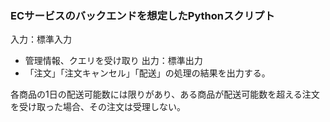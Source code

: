 ### ECサービスのバックエンドを想定したPythonスクリプト

入力：標準入力
- 管理情報、クエリを受け取り  出力：標準出力  
- 「注文」「注文キャンセル」「配送」の処理の結果を出力する。  

各商品の1日の配送可能数には限りがあり、ある商品が配送可能数を超える注文を受け取った場合、その注文は受理しない。
